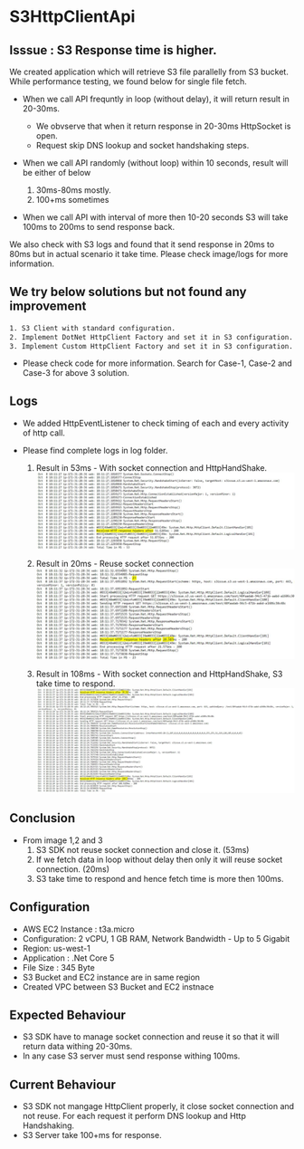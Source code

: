 # S3HttpClientApi

## Isssue : S3 Response time is higher.
We created application which will retrieve S3 file parallelly from S3 bucket. While performance testing, we found below for single file fetch.
* When we call API frequntly in loop (without delay), it will return result in 20-30ms.
    * We obvserve that when it return response in 20-30ms HttpSocket is open.
    * Request skip DNS lookup and socket handshaking steps.
     
* When we call API randomly (without loop) within 10 seconds, result will be either of below
    1. 30ms-80ms mostly.
    1. 100+ms sometimes
    
* When we call API with interval of more then 10-20 seconds S3 will take 100ms to 200ms to send response back.

We also check with S3 logs and found that it send response in 20ms to 80ms but in actual scenario it take time. Please check image/logs for more information.

## We try below solutions but not found any improvement

    1. S3 Client with standard configuration.
    2. Implement DotNet HttpClient Factory and set it in S3 configuration.
    3. Implement Custom HttpClient Factory and set it in S3 configuration.

* Please check code for more information. Search for Case-1, Case-2 and Case-3 for above 3 solution.

## Logs
* We added HttpEventListener to check timing of each and every activity of http call.
* Please find complete logs in log folder.

    1. Result in 53ms - With socket connection and HttpHandShake.
    ![Alt Log](Log/HttpLogs_53ms.jpg)

    2. Result in 20ms - Reuse socket connection
    ![Alt Log](Log/HttpLogs_20ms.jpg)

    3. Result in 108ms - With socket connection and HttpHandShake, S3 take time to respond.
    ![Alt Log](Log/HttpLogs_108ms.jpg)

## Conclusion
* From image 1,2 and 3
    1. S3 SDK not reuse socket connection and close it. (53ms)
    2. If we fetch data in loop without delay then only it will reuse socket connection. (20ms)    
    3. S3 take time to respond and hence fetch time is more then 100ms. 

## Configuration
* AWS EC2 Instance	: t3a.micro
* Configuration: 2 vCPU, 1 GB RAM, Network Bandwidth - Up to 5 Gigabit
* Region: us-west-1
* Application : .Net Core 5
* File Size : 345 Byte
* S3 Bucket and EC2 instance are in same region
* Created VPC between S3 Bucket and EC2 instnace

## Expected Behaviour
* S3 SDK have to manage socket connection and reuse it so that it will return data withing 20-30ms.
* In any case S3 server must send response withing 100ms.

## Current Behaviour
* S3 SDK not mangage HttpClient properly, it close socket connection and not reuse. For each request it perform DNS lookup and Http Handshaking. 
* S3 Server take 100+ms for response.
